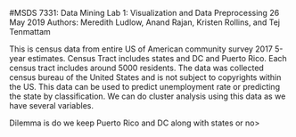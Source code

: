 #MSDS 7331: Data Mining
Lab 1: Visualization and Data Preprocessing
26 May 2019
Authors: Meredith Ludlow, Anand Rajan, Kristen Rollins, and Tej Tenmattam

This is census data from entire US of American community survey 2017 5-year estimates. Census Tract includes states and DC and Puerto Rico. Each census tract includes around 5000 residents. The data was collected census bureau of the United States and is not subject to copyrights within the US. This data can be used to predict unemployment rate or predicting the state by classification. We can do cluster analysis using this data as we have several variables. 

Dilemma is do we keep Puerto Rico and DC along with states or no>

